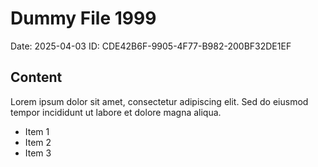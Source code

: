 # Dummy File 1999

Date: 2025-04-03
ID: CDE42B6F-9905-4F77-B982-200BF32DE1EF

## Content

Lorem ipsum dolor sit amet, consectetur adipiscing elit.
Sed do eiusmod tempor incididunt ut labore et dolore magna aliqua.

* Item 1
* Item 2
* Item 3

